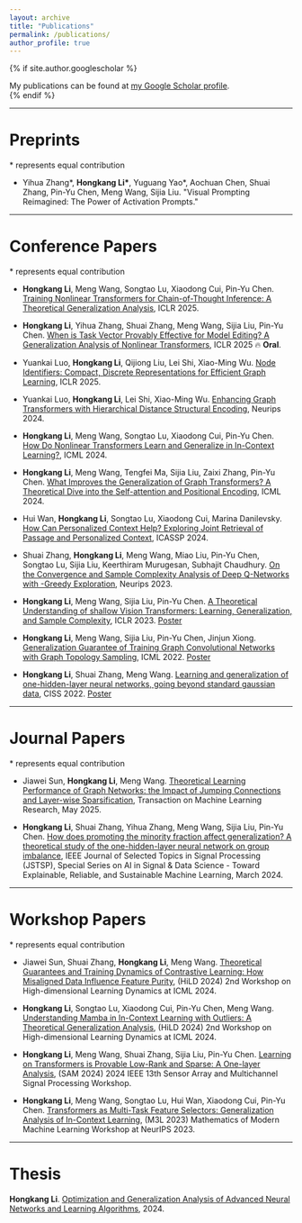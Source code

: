 ```yaml
---
layout: archive
title: "Publications"
permalink: /publications/
author_profile: true
---
```


{% if site.author.googlescholar %}
  <div class="wordwrap">My publications can be found at <a href="{{site.author.googlescholar}}">my Google Scholar profile</a>.</div>
{% endif %}

<!---{% include base_path %}-->

------

# Preprints
\* represents equal contribution
* Yihua Zhang\*, **Hongkang Li\***, Yuguang Yao\*, Aochuan Chen, Shuai Zhang, Pin-Yu Chen, Meng Wang, Sijia Liu. "Visual Prompting Reimagined: The Power of Activation Prompts."

------


# Conference Papers
\* represents equal contribution

* **Hongkang Li**, Meng Wang, Songtao Lu, Xiaodong Cui, Pin-Yu Chen. [Training Nonlinear Transformers for Chain-of-Thought Inference: A Theoretical Generalization Analysis](https://openreview.net/forum?id=n7n8McETXw&referrer=%5BAuthor%20Console%5D(%2Fgroup%3Fid%3DICLR.cc%2F2025%2FConference%2FAuthors%23your-submissions)), ICLR 2025.
* **Hongkang Li**, Yihua Zhang, Shuai Zhang, Meng Wang, Sijia Liu, Pin-Yu Chen. [When is Task Vector Provably Effective for Model Editing? A Generalization Analysis of Nonlinear Transformers](https://openreview.net/forum?id=vRvVVb0NAz&referrer=%5BAuthor%20Console%5D(%2Fgroup%3Fid%3DICLR.cc%2F2025%2FConference%2FAuthors%23your-submissions)), ICLR 2025 🔥 **Oral**.
* Yuankai Luo, **Hongkang Li**, Qijiong Liu, Lei Shi, Xiao-Ming Wu. [Node Identifiers: Compact, Discrete Representations for Efficient Graph Learning](https://openreview.net/forum?id=t9lS1lX9FQ&referrer=%5BAuthor%20Console%5D(%2Fgroup%3Fid%3DICLR.cc%2F2025%2FConference%2FAuthors%23your-submissions)), ICLR 2025.
* Yuankai Luo, **Hongkang Li**, Lei Shi, Xiao-Ming Wu. [Enhancing Graph Transformers with Hierarchical Distance Structural Encoding](https://arxiv.org/pdf/2308.11129), Neurips 2024.
* **Hongkang Li**, Meng Wang, Songtao Lu, Xiaodong Cui, Pin-Yu Chen. [How Do Nonlinear Transformers Learn and Generalize in In-Context Learning?](https://arxiv.org/pdf/2402.15607), ICML 2024.
* **Hongkang Li**, Meng Wang, Tengfei Ma, Sijia Liu, Zaixi Zhang, Pin-Yu Chen. [What Improves the Generalization of Graph Transformers? A Theoretical Dive into the Self-attention and Positional Encoding](https://arxiv.org/pdf/2406.01977), ICML 2024.
* Hui Wan, **Hongkang Li**, Songtao Lu, Xiaodong Cui, Marina Danilevsky. [	
How Can Personalized Context Help? Exploring Joint Retrieval of Passage and Personalized Context](https://arxiv.org/pdf/2308.13760), ICASSP 2024.


* Shuai Zhang, **Hongkang Li**, Meng Wang, Miao Liu, Pin-Yu Chen, Songtao Lu, Sijia Liu, Keerthiram Murugesan, Subhajit Chaudhury. [On the Convergence and Sample Complexity Analysis of Deep Q-Networks with -Greedy Exploration](https://arxiv.org/pdf/2310.16173), Neurips 2023. 
* **Hongkang Li**, Meng Wang, Sijia Liu, Pin-Yu Chen. [A Theoretical Understanding of shallow Vision Transformers: Learning, Generalization, and Sample Complexity](https://arxiv.org/pdf/2302.06015), ICLR 2023. [Poster](https://lohek330.github.io/lihongkang.github.io/files/transformer_analysis.pdf)


* **Hongkang Li**, Meng Wang, Sijia Liu, Pin-Yu Chen, Jinjun Xiong. [Generalization Guarantee of Training Graph Convolutional Networks with
Graph Topology Sampling](https://arxiv.org/pdf/2207.03584), ICML 2022. [Poster](https://lohek330.github.io/lihongkang.github.io/files/GNN_sampling_slides.pdf)
* **Hongkang Li**, Shuai Zhang, Meng Wang. [Learning and generalization of one-hidden-layer neural networks, going beyond standard gaussian data](https://arxiv.org/pdf/2207.03615), CISS 2022. [Poster](https://lohek330.github.io/lihongkang.github.io/files/CISS_mixed_Gaussian.pdf)

------

# Journal Papers
\* represents equal contribution
* Jiawei Sun, **Hongkang Li**, Meng Wang. [Theoretical Learning Performance of Graph Networks: the Impact of Jumping Connections and Layer-wise Sparsification](https://openreview.net/forum?id=Q9AkJpfJks&referrer=%5BAuthor%20Console%5D(%2Fgroup%3Fid%3DTMLR%2FAuthors%23your-submissions)), Transaction on Machine Learning Research, May 2025. 

* **Hongkang Li**, Shuai Zhang, Yihua Zhang, Meng Wang, Sijia Liu, Pin-Yu Chen. [How does promoting the minority fraction affect generalization? A theoretical study of the one-hidden-layer neural network on group imbalance](https://arxiv.org/pdf/2403.07310), IEEE Journal of Selected Topics in Signal Processing (JSTSP), Special Series on AI in Signal & Data Science - Toward Explainable, Reliable, and Sustainable Machine Learning, March 2024. 

------

# Workshop Papers
\* represents equal contribution

* Jiawei Sun, Shuai Zhang, **Hongkang Li**, Meng Wang. [Theoretical Guarantees and Training Dynamics of Contrastive Learning: How Misaligned Data Influence Feature Purity](https://openreview.net/pdf?id=rO9riCUHD9), (HiLD 2024) 2nd Workshop on High-dimensional Learning Dynamics at ICML 2024.

* **Hongkang Li**, Songtao Lu, Xiaodong Cui, Pin-Yu Chen, Meng Wang. [Understanding Mamba in In-Context Learning with Outliers: A Theoretical Generalization Analysis](https://openreview.net/pdf?id=DHyGZHBZci), (HiLD 2024) 2nd Workshop on High-dimensional Learning Dynamics at ICML 2024.

* **Hongkang Li**, Meng Wang, Shuai Zhang, Sijia Liu, Pin-Yu Chen. [Learning on Transformers is Provable Low-Rank and Sparse: A One-layer Analysis](https://arxiv.org/pdf/2406.17167), (SAM 2024) 2024 IEEE 13th Sensor Array and Multichannel Signal Processing Workshop.
   

* **Hongkang Li**, Meng Wang, Songtao Lu, Hui Wan, Xiaodong Cui, Pin-Yu Chen. [Transformers as Multi-Task Feature Selectors: Generalization Analysis of In-Context Learning](https://openreview.net/pdf?id=BMQ4i2RVbE), (M3L 2023) Mathematics of Modern Machine Learning Workshop at NeurIPS 2023.

------

# Thesis

**Hongkang Li**. [Optimization and Generalization Analysis of Advanced Neural Networks and Learning Algorithms](https://github.com/lohek330/lihongkang.github.io/blob/master/files/thesis_hongkang_Li.pdf), 2024.

<!---
{% for post in site.publications reversed %}
  {% include archive-single.html %}
{% endfor %}
-->
